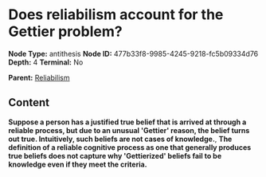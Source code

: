 # Does reliabilism account for the Gettier problem?

**Node Type:** antithesis
**Node ID:** 477b33f8-9985-4245-9218-fc5b09334d76
**Depth:** 4
**Terminal:** No

**Parent:** [Reliabilism](reliabilism-synthesis-b7a77c41-f711-4239-97c6-124b43e5d847.md)

## Content

**Suppose a person has a justified true belief that is arrived at through a reliable process, but due to an unusual 'Gettier' reason, the belief turns out true. Intuitively, such beliefs are not cases of knowledge.**, **The definition of a reliable cognitive process as one that generally produces true beliefs does not capture why 'Gettierized' beliefs fail to be knowledge even if they meet the criteria.**

